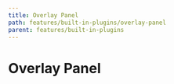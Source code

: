 ```yaml
---
title: Overlay Panel
path: features/built-in-plugins/overlay-panel
parent: features/built-in-plugins
---
```

# Overlay Panel

<div pbl-example-view="pbl-overlay-panel-example"></div>
